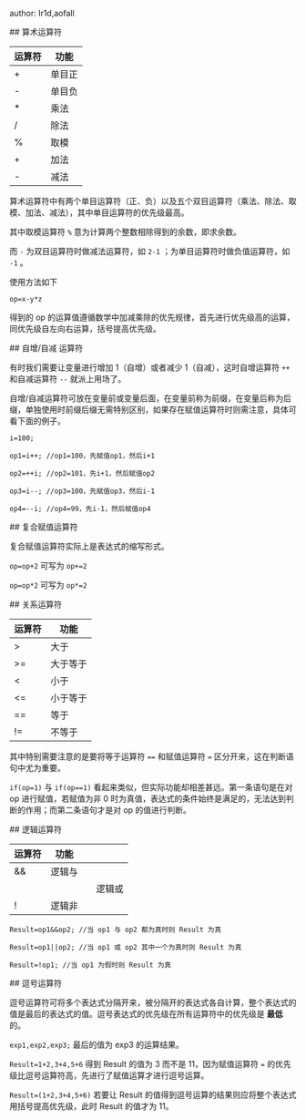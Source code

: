 author: Ir1d,aofall

\## 算术运算符

| 运算符 | 功能  |
| --- | --- |
| +   | 单目正 |
| -   | 单目负 |
| \*  | 乘法  |
| /   | 除法  |
| %   | 取模  |
| +   | 加法  |
| -   | 减法  |

算术运算符中有两个单目运算符（正、负）以及五个双目运算符（乘法、除法、取模、加法、减法），其中单目运算符的优先级最高。

其中取模运算符 `%` 意为计算两个整数相除得到的余数，即求余数。

而 `-` 为双目运算符时做减法运算符，如 `2-1` ；为单目运算符时做负值运算符，如 `-1` 。

使用方法如下

 `op=x-y*z` 

得到的 op 的运算值遵循数学中加减乘除的优先规律，首先进行优先级高的运算，同优先级自左向右运算，括号提高优先级。

\## 自增/自减 运算符

有时我们需要让变量进行增加 1（自增）或者减少 1（自减），这时自增运算符 `++` 和自减运算符 `--` 就派上用场了。

自增/自减运算符可放在变量前或变量后面，在变量前称为前缀，在变量后称为后缀，单独使用时前缀后缀无需特别区别，如果存在赋值运算符时则需注意，具体可看下面的例子。

```text
i=100;

op1=i++; //op1=100，先赋值op1，然后i+1

op2=++i; //op2=101，先i+1，然后赋值op2

op3=i--; //op3=100，先赋值op3，然后i-1

op4=--i; //op4=99，先i-1，然后赋值op4
```

\## 复合赋值运算符

复合赋值运算符实际上是表达式的缩写形式。

 `op=op+2` 可写为 `op+=2` 

 `op=op*2` 可写为 `op*=2` 

\## 关系运算符

| 运算符   | 功能   |
| ----- | ---- |
| >     | 大于   |
| >=    | 大于等于 |
| &lt;  | 小于   |
| &lt;= | 小于等于 |
| ==    | 等于   |
| !=    | 不等于  |

其中特别需要注意的是要将等于运算符 `==` 和赋值运算符 `=` 区分开来，这在判断语句中尤为重要。

 `if(op=1)` 与 `if(op==1)` 看起来类似，但实际功能却相差甚远。第一条语句是在对 op 进行赋值，若赋值为非 0 时为真值，表达式的条件始终是满足的，无法达到判断的作用；而第二条语句才是对 op 的值进行判断。

\## 逻辑运算符

| 运算符 | 功能  |     |     |
| --- | --- | --- | --- |
| &&  | 逻辑与 |     |     |
|     |     |     | 逻辑或 |
| !   | 逻辑非 |     |     |

```text
Result=op1&&op2; //当 op1 与 op2 都为真时则 Result 为真

Result=op1||op2; //当 op1 或 op2 其中一个为真时则 Result 为真

Result=!op1; //当 op1 为假时则 Result 为真
```

\## 逗号运算符

逗号运算符可将多个表达式分隔开来，被分隔开的表达式各自计算，整个表达式的值是最后的表达式的值。逗号表达式的优先级在所有运算符中的优先级是 **最低** 的。

 `exp1,exp2,exp3;` 最后的值为 exp3 的运算结果。

 `Result=1+2,3+4,5+6` 得到 Result 的值为 3 而不是 11，因为赋值运算符 `=` 的优先级比逗号运算符高，先进行了赋值运算才进行逗号运算。

 `Result=(1+2,3+4,5+6)` 若要让 Result 的值得到逗号运算的结果则应将整个表达式用括号提高优先级，此时 Result 的值才为 11。
